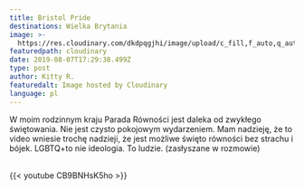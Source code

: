 ```yaml
---
title: Bristol Pride
destinations: Wielka Brytania
image: >-
  https://res.cloudinary.com/dkdpqgjhi/image/upload/c_fill,f_auto,q_auto,w_300/v1565198222/DSCF0130_vjj9wy.jpg
featuredpath: cloudinary
date: 2019-08-07T17:29:38.499Z
type: post
author: Kitty R.
featuredalt: Image hosted by Cloudinary
language: pl
---
```

W moim rodzinnym kraju Parada Równości jest daleka od zwykłego świętowania. Nie jest czysto pokojowym wydarzeniem. Mam nadzieję, że to video wniesie trochę nadzieji, że jest możliwe święto równości bez strachu i bójek. LGBTQ+to nie ideologia. To ludzie. (zasłyszane w rozmowie)

<br>{{< youtube CB9BNHsK5ho >}}</br>
